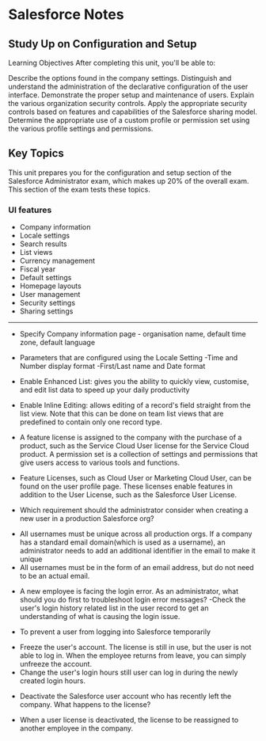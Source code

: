 # Salesforce Notes

## Study Up on Configuration and Setup
Learning Objectives
After completing this unit, you'll be able to:

Describe the options found in the company settings.
Distinguish and understand the administration of the declarative configuration of the user interface.
Demonstrate the proper setup and maintenance of users.
Explain the various organization security controls.
Apply the appropriate security controls based on features and capabilities of the Salesforce sharing model.
Determine the appropriate use of a custom profile or permission set using the various profile settings and permissions.

## Key Topics
This unit prepares you for the configuration and setup section of the Salesforce Administrator exam, which makes up 20% of the overall exam. This section of the exam tests these topics.

### UI features
- Company information
- Locale settings
- Search results
- List views
- Currency management
- Fiscal year
- Default settings
- Homepage layouts
- User management
- Security settings
- Sharing settings

---

* Specify Company information page - organisation name, default time zone, default language

* Parameters that are configured using the Locale Setting
-Time and Number display format 
-First/Last name and Date format

* Enable Enhanced List: gives you the ability to quickly view, customise, and edit list data to speed up your daily productivity

* Enable Inline Editing: allows editing of a record\'s field straight from the list view. Note that this can be done on team list views that are predefined to contain only one record type.

* A feature license is assigned to the company with the purchase of a product, such as the Service Cloud User license for the Service Cloud product. A permission set is a collection of settings and permissions that give users access to various tools and functions.

* Feature Licenses, such as Cloud User or Marketing Cloud User, can be found on the user profile page. These licenses enable features in addition to the User License, such as the Salesforce User License.

* Which requirement should the administrator consider when creating a new user in a production Salesforce org?
- All usernames must be unique across all production orgs. If a company has a standard email domain(which is used as a username), an administrator needs to add an additional identifier in the email to make it unique
- All usernames must be in the form of an email address, but do not need to be an actual email.

* A new employee is facing the login error. As an administrator, what should you do first to troubleshoot login error messages?
-Check the user's login history related list in the user record to get an understanding of what is causing the login issue.

* To prevent a user from logging into Salesforce temporarily 
- Freeze the user's account. The license is still in use, but the user is not able to log in. When the employee returns from leave, you can simply unfreeze the account.
- Change the user's login hours still user can log in during the newly created login hours.

* Deactivate the Salesforce user account who has recently left the company. What happens to the license?
- When a user license is deactivated, the license to be reassigned to another employee in the company.
